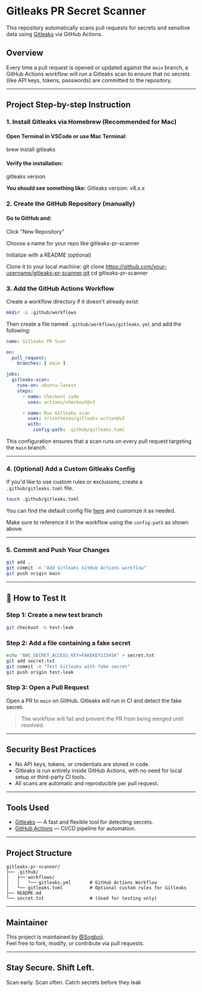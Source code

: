 # Gitleaks PR Secret Scanner

This repository automatically scans pull requests for secrets and sensitive data using [Gitleaks](https://github.com/gitleaks/gitleaks) via GitHub Actions.

## Overview

Every time a pull request is opened or updated against the `main` branch, a GitHub Actions workflow will run a Gitleaks scan to ensure that no secrets (like API keys, tokens, passwords) are committed to the repository.

---

## Project Step-by-step Instruction

### 1.  Install Gitleaks via Homebrew (Recommended for Mac)
#### Open Terminal in VSCode or use Mac Terminal:

brew install gitleaks

#### Verify the installation:
gitleaks version

**You should see something like:**
Gitleaks version: v8.x.x

### 2. Create the GitHub Repository (manually)
#### Go to GitHub and:

Click "New Repository"

Choose a name for your repo like gitleaks-pr-scanner

Initialize with a README (optional)

Clone it to your local machine: 
git clone https://github.com/your-username/gitleaks-pr-scanner.git
cd gitleaks-pr-scanner

### 3. Add the GitHub Actions Workflow

Create a workflow directory if it doesn't already exist:

```bash
mkdir -p .github/workflows
```

Then create a file named `.github/workflows/gitleaks.yml` and add the following:

```yaml
name: Gitleaks PR Scan

on:
  pull_request:
    branches: [ main ]

jobs:
  gitleaks-scan:
    runs-on: ubuntu-latest
    steps:
      - name: Checkout code
        uses: actions/checkout@v3

      - name: Run Gitleaks scan
        uses: zricethezav/gitleaks-action@v2
        with:
          config-path: .github/gitleaks.toml
```

This configuration ensures that a scan runs on every pull request targeting the `main` branch.

---

### 4. (Optional) Add a Custom Gitleaks Config

If you'd like to use custom rules or exclusions, create a `.github/gitleaks.toml` file.

```bash
touch .github/gitleaks.toml
```

You can find the default config file [here](https://github.com/gitleaks/gitleaks/blob/master/config/gitleaks.toml) and customize it as needed.

Make sure to reference it in the workflow using the `config-path` as shown above.

---

### 5. Commit and Push Your Changes

```bash
git add .
git commit -m "Add Gitleaks GitHub Actions workflow"
git push origin main
```

---

## 🧪 How to Test It

### Step 1: Create a new test branch

```bash
git checkout -b test-leak
```

### Step 2: Add a file containing a fake secret

```bash
echo "AWS_SECRET_ACCESS_KEY=FAKEKEY123456" > secret.txt
git add secret.txt
git commit -m "Test Gitleaks with fake secret"
git push origin test-leak
```

### Step 3: Open a Pull Request

Open a PR to `main` on GitHub. Gitleaks will run in CI and detect the fake secret.

>  The workflow will fail and prevent the PR from being merged until resolved.

---

##  Security Best Practices

- No API keys, tokens, or credentials are stored in code.
- Gitleaks is run entirely inside GitHub Actions, with no need for local setup or third-party CI tools.
- All scans are automatic and reproducible per pull request.

---

##  Tools Used

- [Gitleaks](https://github.com/gitleaks/gitleaks) — A fast and flexible tool for detecting secrets.
- [GitHub Actions](https://github.com/features/actions) — CI/CD pipeline for automation.

---

##  Project Structure

```
gitleaks-pr-scanner/
├── .github/
│   ├── workflows/
│   │   └── gitleaks.yml       # GitHub Actions Workflow
│   └── gitleaks.toml          # Optional custom rules for Gitleaks
├── README.md
└── secret.txt                 # (Used for testing only)
```

---

##  Maintainer

This project is maintained by [@Sogboji](https://github.com/Sogboji).  
Feel free to fork, modify, or contribute via pull requests.

---

## Stay Secure. Shift Left.

Scan early. Scan often. Catch secrets before they leak 
```
